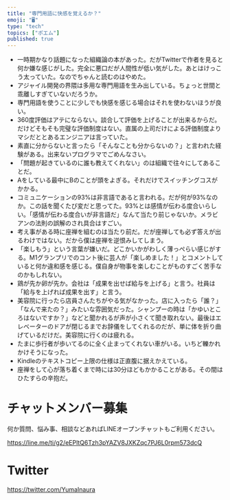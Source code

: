 ```yaml
---
title: "専門用語に快感を覚えるか？"
emoji: "🖥"
type: "tech"
topics: ["ポエム"]
published: true
---
```



- 一時期かなり話題になった組織論の本があった。だがTwitterで作者を見ると何か嫌な感じがした。完全に悪口だが人間性が低い気がした。あとはけっこう太っていた。なのでちゃんと読むのはやめた。
- アジャイル開発の界隈は多用な専門用語を生み出している。ちょっと世間と乖離しすぎていないだろうか。
- 専門用語を使うことに少しでも快感を感じる場合はそれを使わないほうが良い。
- 360度評価はアテにならない。談合して評価を上げることが出来るからだ。だけどそもそも完璧な評価制度はない。直属の上司だけによる評価制度よりマシだととあるエンジニアは言っていた。
- 素直に分からないと言ったら「そんなことも分からないの？」と言われた経験がある。出来ないプログラマでごめんなさい。
- 「問題が起きているのに誰も教えてくれない」のは組織で往々にしてあることだ。
- Aをしている最中にBのことが頭をよぎる。それだけでスイッチングコスがかかる。
- コミュニケーションの93%は非言語であると言われる。だが何が93%なのか。この話を聞くたび変だと思ってた。93%とは感情が伝わる度合いらしい。「感情が伝わる度合いが非言語だ」なんて当たり前じゃないか。メラビアンの法則の誤解のされ具合はすごい。
- 考え事がある時に座禅を組むのは当たり前だ。だが座禅しても必ず答えが出るわけではない。だから僕は座禅を逆恨みしてしまう。
- 「楽しもう」という言葉が嫌いだ。どこかいかがわしく薄っぺらい感じがする。M1グランプリでのコント後に芸人が「楽しめました！」とコメントしていると何か違和感を感じる。僕自身が物事を楽しむことがものすごく苦手なのかもしれない。
- 鶏が先か卵が先か。会社は「成果を出せば給与を上げる」と言う。社員は「給与を上げれば成果を出す」と言う。
- 美容院に行ったら店員さんたちがやる気がなかった。店に入ったら「誰？」「なんで来たの？」みたいな雰囲気だった。シャンプーの時は「かゆいところはないですか？」などと聞かれるが声が小さくて聞き取れない。最後はエレベーターのドアが閉じるまでお辞儀をしてくれるのだが、単に体を折り曲げているだけだ。美容院に行くのは疲れる。
- たまに歩行者が歩いてるのに全く止まってくれない車がいる。いちど轢かれかけそうになった。
- Kindleのテキストコピー上限の仕様は正直腹に据えかえている。
- 座禅をして心が落ち着くまで時には30分ほどもかかることがある。その間はひたすらの辛抱だ。

# チャットメンバー募集


何か質問、悩み事、相談などあればLINEオープンチャットもご利用ください。

https://line.me/ti/g2/eEPltQ6Tzh3pYAZV8JXKZqc7PJ6L0rpm573dcQ


# Twitter

https://twitter.com/YumaInaura

